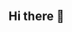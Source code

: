 ## Hi there 👋

<!--
**dlaehdeod/dlaehdeod** is a ✨ _special_ ✨ repository because its `README.md` (this file) appears on your GitHub profile.

![image](https://github.com/user-attachments/assets/e64dc5a9-0b88-4c14-809d-9585f3117ee4)

Here are some ideas to get you started:

- 🔭 I’m currently working on ...
- 🌱 I’m currently learning ...
- 👯 I’m looking to collaborate on ...
- 🤔 I’m looking for help with ...
- 💬 Ask me about ...
- 📫 How to reach me: ...
- 😄 Pronouns: ...
- ⚡ Fun fact: ...
-->
